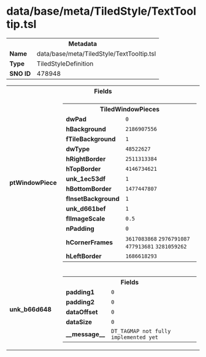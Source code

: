 <h1>data/base/meta/TiledStyle/TextTooltip.tsl</h1><table><tr><th colspan="100%">Metadata</th></tr><tr><td><b>Name</b></td><td>data/base/meta/TiledStyle/TextTooltip.tsl</td></tr><tr><td><b>Type</b></td><td>TiledStyleDefinition</td></tr><tr><td><b>SNO ID</b></td><td>478948</td></tr></table>

<table><tr><th colspan="100%">Fields</th></tr><tr><td><b>ptWindowPiece</b></td><td><table><tr><th colspan="100%">TiledWindowPieces</th></tr><tr><td><b>dwPad</b></td><td><code>0</code></td></tr><tr><td><b>hBackground</b></td><td><code>2186907556</code></td></tr><tr><td><b>fTileBackground</b></td><td><code>1</code></td></tr><tr><td><b>dwType</b></td><td><code>48522627</code></td></tr><tr><td><b>hRightBorder</b></td><td><code>2511313384</code></td></tr><tr><td><b>hTopBorder</b></td><td><code>4146734621</code></td></tr><tr><td><b>unk_1ec53df</b></td><td><code>1</code></td></tr><tr><td><b>hBottomBorder</b></td><td><code>1477447807</code></td></tr><tr><td><b>fInsetBackground</b></td><td><code>1</code></td></tr><tr><td><b>unk_d661bef</b></td><td><code>1</code></td></tr><tr><td><b>flImageScale</b></td><td><code>0.5</code></td></tr><tr><td><b>nPadding</b></td><td><code>0</code></td></tr><tr><td><b>hCornerFrames</b></td><td><code>3617083868</code>
<code>2976791087</code>
<code>477913681</code>
<code>3281059262</code>
</td></tr><tr><td><b>hLeftBorder</b></td><td><code>1686618293</code></td></tr></table>


</td></tr><tr><td><b>unk_b66d648</b></td><td><table><tr><th colspan="100%">Fields</th></tr><tr><td><b>padding1</b></td><td><code>0</code></td></tr><tr><td><b>padding2</b></td><td><code>0</code></td></tr><tr><td><b>dataOffset</b></td><td><code>0</code></td></tr><tr><td><b>dataSize</b></td><td><code>0</code></td></tr><tr><td><b>__message__</b></td><td><code>DT_TAGMAP not fully implemented yet</code></td></tr></table>

</td></tr></table>


